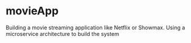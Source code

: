 # movieApp
Building a movie streaming application like Netflix or Showmax.
Using a microservice architecture to build the system
